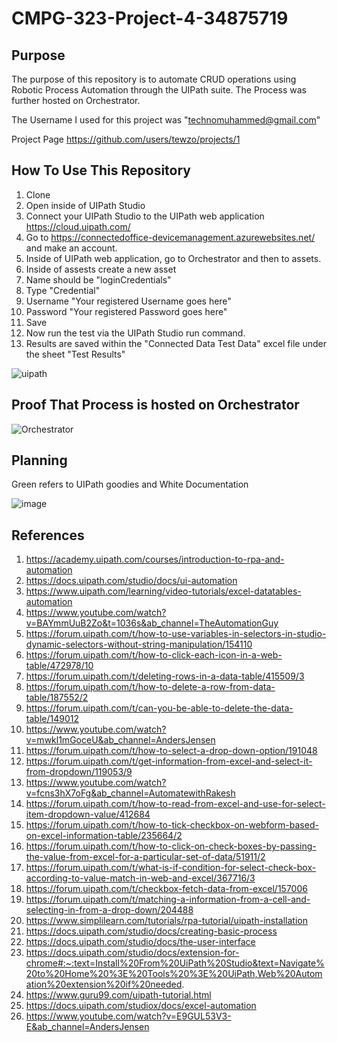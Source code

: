 # CMPG-323-Project-4-34875719
## Purpose

The purpose of this repository is to automate CRUD operations using Robotic Process Automation through the UIPath suite. The Process was further hosted on Orchestrator.

The Username I used for this project was "technomuhammed@gmail.com"

Project Page
https://github.com/users/tewzo/projects/1

## How To Use This Repository

1. Clone 
2. Open inside of UIPath Studio
3. Connect your UIPath Studio to the UIPath web application https://cloud.uipath.com/
4. Go to https://connectedoffice-devicemanagement.azurewebsites.net/ and make an account.
5. Inside of UIPath web application, go to Orchestrator and then to assets.
6. Inside of assests create a new asset
7. Name should be "loginCredentials"
8. Type "Credential"
9. Username "Your registered Username goes here"
10. Password "Your registered Password goes here"
11. Save
12. Now run the test via the UIPath Studio run command.
13. Results are saved within the "Connected Data Test Data" excel file under the sheet "Test Results"

![uipath](https://user-images.githubusercontent.com/89408796/198224284-b834fa2f-4c09-412e-8d3c-4b3d69f742fe.PNG)

## Proof That Process is hosted on Orchestrator

![Orchestrator](https://user-images.githubusercontent.com/89408796/198226413-40378c84-6edf-46ac-9568-f40e4e396140.PNG)

## Planning

Green refers to UIPath goodies and White Documentation

![image](https://user-images.githubusercontent.com/89408796/198222037-a3a80f73-dc9a-4f1b-8909-b0e7a6cdc9d1.png)

## References

1. https://academy.uipath.com/courses/introduction-to-rpa-and-automation
2. https://docs.uipath.com/studio/docs/ui-automation
3. https://www.uipath.com/learning/video-tutorials/excel-datatables-automation
4. https://www.youtube.com/watch?v=BAYmmUuB2Zo&t=1036s&ab_channel=TheAutomationGuy
5. https://forum.uipath.com/t/how-to-use-variables-in-selectors-in-studio-dynamic-selectors-without-string-manipulation/154110
6. https://forum.uipath.com/t/how-to-click-each-icon-in-a-web-table/472978/10
7. https://forum.uipath.com/t/deleting-rows-in-a-data-table/415509/3
8. https://forum.uipath.com/t/how-to-delete-a-row-from-data-table/187552/2
9. https://forum.uipath.com/t/can-you-be-able-to-delete-the-data-table/149012
10. https://www.youtube.com/watch?v=mwkl1mGoceU&ab_channel=AndersJensen
11. https://forum.uipath.com/t/how-to-select-a-drop-down-option/191048
12. https://forum.uipath.com/t/get-information-from-excel-and-select-it-from-dropdown/119053/9
13. https://www.youtube.com/watch?v=fcns3hX7oFg&ab_channel=AutomatewithRakesh
14. https://forum.uipath.com/t/how-to-read-from-excel-and-use-for-select-item-dropdown-value/412684
15. https://forum.uipath.com/t/how-to-tick-checkbox-on-webform-based-on-excel-information-table/235664/2
16. https://forum.uipath.com/t/how-to-click-on-check-boxes-by-passing-the-value-from-excel-for-a-particular-set-of-data/51911/2
17. https://forum.uipath.com/t/what-is-if-condition-for-select-check-box-according-to-value-match-in-web-and-excel/367716/3
18. https://forum.uipath.com/t/checkbox-fetch-data-from-excel/157006
19. https://forum.uipath.com/t/matching-a-information-from-a-cell-and-selecting-in-from-a-drop-down/204488
20. https://www.simplilearn.com/tutorials/rpa-tutorial/uipath-installation
21. https://docs.uipath.com/studio/docs/creating-basic-process
22. https://docs.uipath.com/studio/docs/the-user-interface
23. https://docs.uipath.com/studio/docs/extension-for-chrome#:~:text=Install%20From%20UiPath%20Studio&text=Navigate%20to%20Home%20%3E%20Tools%20%3E%20UiPath,Web%20Automation%20extension%20if%20needed.
24. https://www.guru99.com/uipath-tutorial.html
25. https://docs.uipath.com/studiox/docs/excel-automation
26. https://www.youtube.com/watch?v=E9GUL53V3-E&ab_channel=AndersJensen
